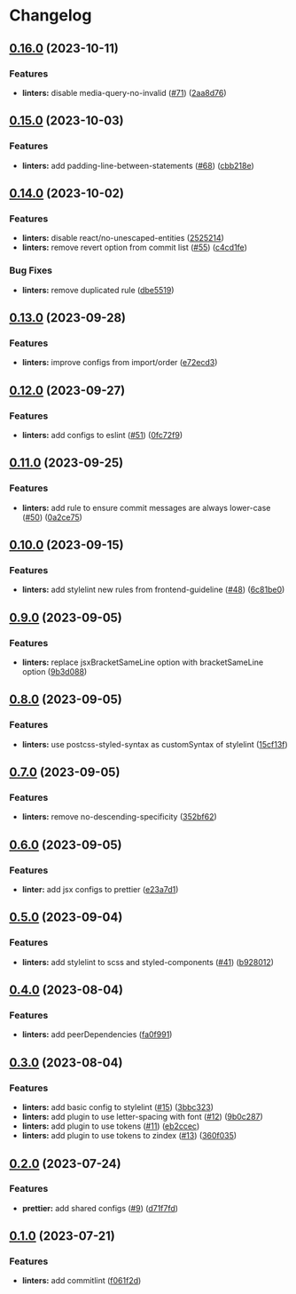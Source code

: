 # Changelog

## [0.16.0](https://github.com/juntossomosmais/time-out-market/compare/linters-v0.15.0...linters-v0.16.0) (2023-10-11)


### Features

* **linters:** disable media-query-no-invalid ([#71](https://github.com/juntossomosmais/time-out-market/issues/71)) ([2aa8d76](https://github.com/juntossomosmais/time-out-market/commit/2aa8d762ab977001a78d7c03cdd3beb1d50a020e))

## [0.15.0](https://github.com/juntossomosmais/time-out-market/compare/linters-v0.14.0...linters-v0.15.0) (2023-10-03)


### Features

* **linters:** add padding-line-between-statements ([#68](https://github.com/juntossomosmais/time-out-market/issues/68)) ([cbb218e](https://github.com/juntossomosmais/time-out-market/commit/cbb218e7ca03c5e8d79a0845d1df2deac1ba2cdb))

## [0.14.0](https://github.com/juntossomosmais/time-out-market/compare/linters-v0.13.0...linters-v0.14.0) (2023-10-02)


### Features

* **linters:** disable react/no-unescaped-entities ([2525214](https://github.com/juntossomosmais/time-out-market/commit/252521475ecc6bc960447ccdcdfd99b689cb7f4c))
* **linters:** remove revert option from commit list ([#55](https://github.com/juntossomosmais/time-out-market/issues/55)) ([c4cd1fe](https://github.com/juntossomosmais/time-out-market/commit/c4cd1fe415b72813136a113bda0e23894aa69d78))


### Bug Fixes

* **linters:** remove duplicated rule ([dbe5519](https://github.com/juntossomosmais/time-out-market/commit/dbe55191a2617dcb541a05d3828ae5ff7a2066cd))

## [0.13.0](https://github.com/juntossomosmais/time-out-market/compare/linters-v0.12.0...linters-v0.13.0) (2023-09-28)


### Features

* **linters:** improve configs from import/order ([e72ecd3](https://github.com/juntossomosmais/time-out-market/commit/e72ecd3f7c784fe5e32be2733f8da2bf5566ef62))

## [0.12.0](https://github.com/juntossomosmais/time-out-market/compare/linters-v0.11.0...linters-v0.12.0) (2023-09-27)


### Features

* **linters:** add configs to eslint ([#51](https://github.com/juntossomosmais/time-out-market/issues/51)) ([0fc72f9](https://github.com/juntossomosmais/time-out-market/commit/0fc72f97344fc0cf72b7c051261d29952c7b86a7))

## [0.11.0](https://github.com/juntossomosmais/time-out-market/compare/linters-v0.10.0...linters-v0.11.0) (2023-09-25)


### Features

* **linters:** add rule to ensure commit messages are always lower-case ([#50](https://github.com/juntossomosmais/time-out-market/issues/50)) ([0a2ce75](https://github.com/juntossomosmais/time-out-market/commit/0a2ce75bd1300b2217c25e32ca78ec9196c414c6))

## [0.10.0](https://github.com/juntossomosmais/time-out-market/compare/linters-v0.9.0...linters-v0.10.0) (2023-09-15)


### Features

* **linters:** add stylelint new rules from frontend-guideline ([#48](https://github.com/juntossomosmais/time-out-market/issues/48)) ([6c81be0](https://github.com/juntossomosmais/time-out-market/commit/6c81be0b7b048edce89c261ab775066d5eb13010))

## [0.9.0](https://github.com/juntossomosmais/time-out-market/compare/linters-v0.8.0...linters-v0.9.0) (2023-09-05)


### Features

* **linters:** replace jsxBracketSameLine option with bracketSameLine option ([9b3d088](https://github.com/juntossomosmais/time-out-market/commit/9b3d08810b320b5b6b382b046bf34cb13f599801))

## [0.8.0](https://github.com/juntossomosmais/time-out-market/compare/linters-v0.7.0...linters-v0.8.0) (2023-09-05)


### Features

* **linters:** use postcss-styled-syntax as customSyntax of stylelint ([15cf13f](https://github.com/juntossomosmais/time-out-market/commit/15cf13ffaa3f6876064ece71e7d2b8fad666c798))

## [0.7.0](https://github.com/juntossomosmais/time-out-market/compare/linters-v0.6.0...linters-v0.7.0) (2023-09-05)


### Features

* **linters:** remove no-descending-specificity ([352bf62](https://github.com/juntossomosmais/time-out-market/commit/352bf628b8cef7a8b2d80575fea659c72a3fd6a0))

## [0.6.0](https://github.com/juntossomosmais/time-out-market/compare/linters-v0.5.0...linters-v0.6.0) (2023-09-05)


### Features

* **linter:** add jsx configs to prettier ([e23a7d1](https://github.com/juntossomosmais/time-out-market/commit/e23a7d1b95045eda04746d2db30839ff99205937))

## [0.5.0](https://github.com/juntossomosmais/time-out-market/compare/linters-v0.4.0...linters-v0.5.0) (2023-09-04)


### Features

* **linters:** add stylelint to scss and styled-components ([#41](https://github.com/juntossomosmais/time-out-market/issues/41)) ([b928012](https://github.com/juntossomosmais/time-out-market/commit/b9280122551733a23229cb6536dbf16694ce49e6))

## [0.4.0](https://github.com/juntossomosmais/time-out-market/compare/linters-v0.3.0...linters-v0.4.0) (2023-08-04)


### Features

* **linters:** add peerDependencies ([fa0f991](https://github.com/juntossomosmais/time-out-market/commit/fa0f99158623d2e864fd5260bcbfa8e29eb8ed39))

## [0.3.0](https://github.com/juntossomosmais/time-out-market/compare/linters-v0.2.0...linters-v0.3.0) (2023-08-04)


### Features

* **linters:** add basic config to stylelint ([#15](https://github.com/juntossomosmais/time-out-market/issues/15)) ([3bbc323](https://github.com/juntossomosmais/time-out-market/commit/3bbc323cceb3a4006a61926dadcc8b1935dc0549))
* **linters:** add plugin to use letter-spacing with font ([#12](https://github.com/juntossomosmais/time-out-market/issues/12)) ([9b0c287](https://github.com/juntossomosmais/time-out-market/commit/9b0c28782e052ac61fa875b67452dcc43792e974))
* **linters:** add plugin to use tokens  ([#11](https://github.com/juntossomosmais/time-out-market/issues/11)) ([eb2ccec](https://github.com/juntossomosmais/time-out-market/commit/eb2ccec8a8697d55a4efe19b62383cccfcc002ac))
* **linters:** add plugin to use tokens to zindex ([#13](https://github.com/juntossomosmais/time-out-market/issues/13)) ([360f035](https://github.com/juntossomosmais/time-out-market/commit/360f035831fcf6353a9a1d17bc7aab2afcd3169e))


## [0.2.0](https://github.com/juntossomosmais/time-out-market/compare/linters-v0.1.0...linters-v0.2.0) (2023-07-24)


### Features

* **prettier:** add shared configs ([#9](https://github.com/juntossomosmais/time-out-market/issues/9)) ([d71f7fd](https://github.com/juntossomosmais/time-out-market/commit/d71f7fd42ed65c9ebd9676923fece57a5b4fee17))

## [0.1.0](https://github.com/juntossomosmais/time-out-market/compare/linters-v1.0.0...linters-v1.1.0) (2023-07-21)


### Features

* **linters:** add commitlint ([f061f2d](https://github.com/juntossomosmais/time-out-market/commit/f061f2d07dadab68e563b53975b91d2b99f2e8d6))
